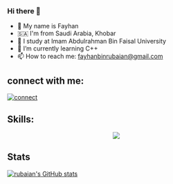 ### Hi there 👋


- 👦 My name is Fayhan
- 🇸🇦 I'm from Saudi Arabia, Khobar
- 🏫 I study at Imam Abdulrahman Bin Faisal University
- 🌱 I’m currently learning C++
- 📫 How to reach me: fayhanbinrubaian@gmail.com


## connect with me:
[![connect](https://skillicons.dev/icons?i=twitter)](https://twitter.com/fayhanexe)

## Skills:
<p align="center">
  <a href="https://skillicons.dev">
    <img src="https://skillicons.dev/icons?i=ae,html,js,c,css,cpp,py" />
  </a>
</p>

## Stats
[![rubaian's GitHub stats](https://github-readme-stats.vercel.app/api?username=rubaian)](https://github.com/rubaian/github-readme-stats)
